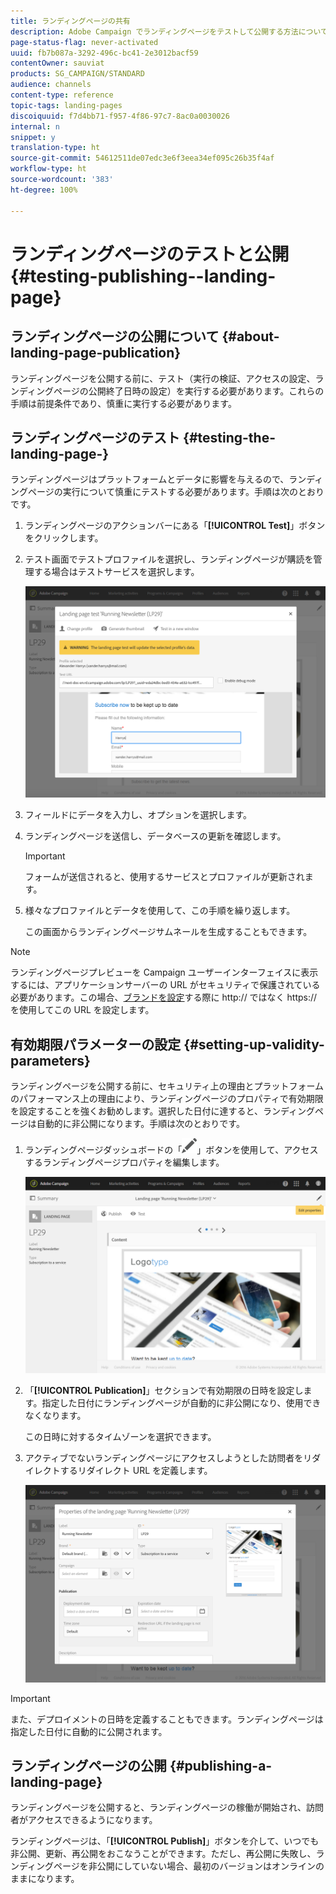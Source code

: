 ```yaml
---
title: ランディングページの共有
description: Adobe Campaign でランディングページをテストして公開する方法について説明します。
page-status-flag: never-activated
uuid: fb7b087a-3292-496c-bc41-2e3012bacf59
contentOwner: sauviat
products: SG_CAMPAIGN/STANDARD
audience: channels
content-type: reference
topic-tags: landing-pages
discoiquuid: f7d4bb71-f957-4f86-97c7-8ac0a0030026
internal: n
snippet: y
translation-type: ht
source-git-commit: 54612511de07edc3e6f3eea34ef095c26b35f4af
workflow-type: ht
source-wordcount: '383'
ht-degree: 100%

---
```



# ランディングページのテストと公開{#testing-publishing--landing-page}

## ランディングページの公開について {#about-landing-page-publication}

ランディングページを公開する前に、テスト（実行の検証、アクセスの設定、ランディングページの公開終了日時の設定）を実行する必要があります。これらの手順は前提条件であり、慎重に実行する必要があります。

## ランディングページのテスト {#testing-the-landing-page-}

ランディングページはプラットフォームとデータに影響を与えるので、ランディングページの実行について慎重にテストする必要があります。手順は次のとおりです。

1. ランディングページのアクションバーにある「**[!UICONTROL Test]**」ボタンをクリックします。
1. テスト画面でテストプロファイルを選択し、ランディングページが購読を管理する場合はテストサービスを選択します。

   ![](assets/lp_test_2.png)

1. フィールドにデータを入力し、オプションを選択します。
1. ランディングページを送信し、データベースの更新を確認します。

   >[!IMPORTANT]
   >
   >フォームが送信されると、使用するサービスとプロファイルが更新されます。

1. 様々なプロファイルとデータを使用して、この手順を繰り返します。

   この画面からランディングページサムネールを生成することもできます。

>[!NOTE]
>
>ランディングページプレビューを Campaign ユーザーインターフェイスに表示するには、アプリケーションサーバーの URL がセキュリティで保護されている必要があります。この場合、[ブランドを設定](../../administration/using/branding.md#configuring-and-using-brands)する際に http:// ではなく https:// を使用してこの URL を設定します。

## 有効期限パラメーターの設定 {#setting-up-validity-parameters}

ランディングページを公開する前に、セキュリティ上の理由とプラットフォームのパフォーマンス上の理由により、ランディングページのプロパティで有効期限を設定することを強くお勧めします。選択した日付に達すると、ランディングページは自動的に非公開になります。手順は次のとおりです。

1. ランディングページダッシュボードの「![](assets/edit_darkgrey-24px.png)」ボタンを使用して、アクセスするランディングページプロパティを編集します。

   ![](assets/lp_edit_properties_button.png)

1. 「**[!UICONTROL Publication]**」セクションで有効期限の日時を設定します。指定した日付にランディングページが自動的に非公開になり、使用できなくなります。

   この日時に対するタイムゾーンを選択できます。

1. アクティブでないランディングページにアクセスしようとした訪問者をリダイレクトするリダイレクト URL を定義します。

   ![](assets/lp_settings_general.png)

>[!IMPORTANT]
>
>また、デプロイメントの日時を定義することもできます。ランディングページは指定した日付に自動的に公開されます。

## ランディングページの公開 {#publishing-a-landing-page}

ランディングページを公開すると、ランディングページの稼働が開始され、訪問者がアクセスできるようになります。

ランディングページは、「**[!UICONTROL Publish]**」ボタンを介して、いつでも非公開、更新、再公開をおこなうことができます。ただし、再公開に失敗し、ランディングページを非公開にしていない場合、最初のバージョンはオンラインのままになります。
